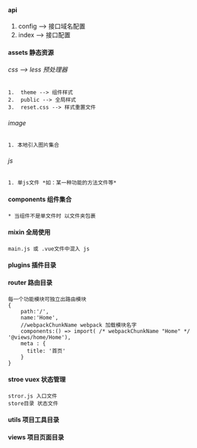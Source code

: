 #### api
1. config --> 接口域名配置
2. index --> 接口配置

#### assets 静态资源
###### css --> less 预处理器
    1.  theme --> 组件样式
    2.  public --> 全局样式
    3.  reset.css --> 样式重置文件
###### image 
    1. 本地引入图片集合
###### js
    1. 单js文件 *如：某一种功能的方法文件等*
    
#### components 组件集合
    * 当组件不是单文件时 以文件夹包裹
    
#### mixin 全局使用
    main.js 或 .vue文件中混入 js
    
#### plugins 插件目录
    
#### router 路由目录
    每一个功能模块可独立出路由模块
    {
        path:'/',
        name:'Home',
        //webpackChunkName webpack 加载模块名字
        components:() => import( /* webpackChunkName "Home" */ '@views/home/Home'),
        meta : {
          title: '首页'
        }
    }
#### stroe vuex 状态管理
    stror.js 入口文件
    store目录 状态文件
    
#### utils 项目工具目录

#### views 项目页面目录

